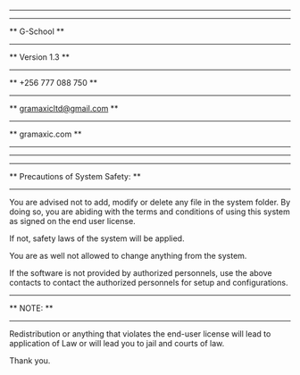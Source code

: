 ***************************
***************************
**       G-School        **
***************************
**      Version 1.3      **
***************************
**    +256 777 088 750   **
***************************
** gramaxicltd@gmail.com **
***************************
**      gramaxic.com     **
***************************
***************************

***********************************
** Precautions of System Safety: **
***********************************

You are advised not to add, modify or delete any file in the system folder.
By doing so, you are abiding with the terms and conditions of using this system
as signed on the end user license.

If not, safety laws of the system will be applied.

You are as well not allowed to change anything from the system.

If the software is not provided by authorized personnels, use the above contacts
to contact the authorized personnels for setup and configurations.

***********
** NOTE: **
***********
Redistribution or anything that violates the end-user license will lead to
application of Law or will lead you to jail and courts of law.

Thank you.
